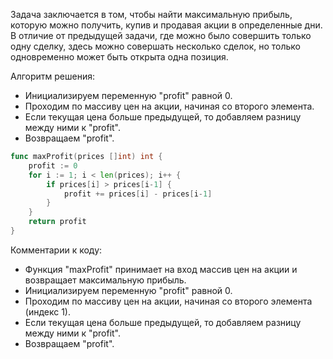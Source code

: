 Задача заключается в том, чтобы найти максимальную прибыль, которую можно получить, купив и продавая акции в определенные дни. В отличие от предыдущей задачи, где можно было совершить только одну сделку, здесь можно совершать несколько сделок, но только одновременно может быть открыта одна позиция.

Алгоритм решения:

- Инициализируем переменную "profit" равной 0.
- Проходим по массиву цен на акции, начиная со второго элемента.
- Если текущая цена больше предыдущей, то добавляем разницу между ними к "profit".
- Возвращаем "profit".

```go
func maxProfit(prices []int) int {
    profit := 0
    for i := 1; i < len(prices); i++ {
        if prices[i] > prices[i-1] {
            profit += prices[i] - prices[i-1]
        }
    }
    return profit
}
```

Комментарии к коду:

- Функция "maxProfit" принимает на вход массив цен на акции и возвращает максимальную прибыль.
- Инициализируем переменную "profit" равной 0.
- Проходим по массиву цен на акции, начиная со второго элемента (индекс 1).
- Если текущая цена больше предыдущей, то добавляем разницу между ними к "profit".
- Возвращаем "profit".
